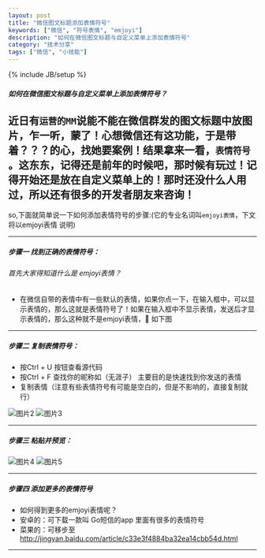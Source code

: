 ```yaml
---
layout: post
title: "微信图文标题添加表情符号"
keywords: ["微信", "符号表情", "emjoyi"]
description: "如何在微信图文标题与自定义菜单上添加表情符号"
category: "技术分享"
tags: ["微信", "小技能"]
---
```

{% include JB/setup %}

##### 如何在微信图文标题与自定义菜单上添加表情符号？
近日有`运营的MM`说能不能在微信群发的图文标题中放图片，乍一听，蒙了！心想微信还有这功能，于是带着？？？的心，找她要案例！结果拿来一看，`表情符号`
。这东东，记得还是前年的时候吧，那时候有玩过！记得开始还是放在自定义菜单上的！那时还没什么人用过，所以还有很多的开发者朋友来咨询！
 -------
 so,下面就简单说一下如何添加表情符号的步骤:(它的专业名词叫`emjoyi表情`，下文将以emjoyi表情 说明)
 
 -------
##### 步骤一 找到正确的表情符号：

###### 首先大家得知道什么是 emjoyi表情？
* 在微信自带的表情中有一些默认的表情，如果你点一下，在输入框中，可以显示表情的，那么这就是表情符号了！如果在输入框中不显示表情，发送后才显示表情的，那么这种就不是emjoyi表情，:musical_note: 如下图

 
-------
##### 步骤二 复制表情符号：
* 按Ctrl + U 按钮查看源代码
* 按Ctrl + F 查找你的昵称如（无涯子） 主要目的是快速找到你发送的表情
* 复制表情（注意有些表情符号有可能是空白的，但是不影响的，直接复制就行）

![图片2](https://img.alicdn.com/imgextra/i2/1819728314/TB2wiy1eXXXXXcjXXXXXXXXXXXX_!!1819728314.jpg)
![图片3](https://img.alicdn.com/imgextra/i1/1819728314/TB2jyaFeXXXXXbLXpXXXXXXXXXX_!!1819728314.jpg)

-------

##### 步骤三 粘贴并预览：

![图片4](https://img.alicdn.com/imgextra/i1/1819728314/TB2abSteXXXXXc7XpXXXXXXXXXX_!!1819728314.jpg)
![图片5](https://img.alicdn.com/imgextra/i2/1819728314/TB2jTmUeXXXXXXkXpXXXXXXXXXX_!!1819728314.jpg)

-------

##### 步骤四 添加更多的表情符号

* 如何得到更多的emjoyi表情呢？
* 安卓的：可下载一款叫  Go短信的app 里面有很多的表情符号
* 菜果的：可移步至<http://jingyan.baidu.com/article/c33e3f4884ba32ea14cbb54d.html>

-------

